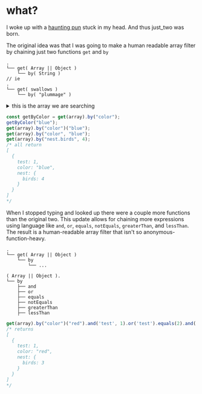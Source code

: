 # what?
I woke up with a [haunting pun](https://www.youtube.com/watch?v=UVtpXvzzXiA) stuck in my head.  And thus just_two was born.

The original idea was that I was going to make a human readable array filter by chaining just two functions `get` and `by`
```
.
└── get( Array || Object )
    └── by( String )
// ie
.
└── get( swallows )
    └── by( "plummage" )
```
<details>
<summary>this is the array we are searching</summary>

<pre>
// i.e.
const arr = [
  {
    test: 1,
    color: "blue",
    nest: {
      birds: 4
    }
  },
  {
    test: 1,
    color: "red"
  },
  {
    test: 2,
    color: "red"
  },
  {
    test: 1,
    color: "red",
    nest: {
      birds: 3
    }
  }
];
</pre>
</details>

``` js
const getByColor = get(array).by("color");
getByColor("blue");
get(array).by("color")("blue");
get(array).by("color", "blue");
get(array).by("nest.birds", 4);
/* all return
[
  {
    test: 1,
    color: "blue",
    nest: {
      birds: 4
    }
  }
]
*/
```
When I stopped typing and looked up there were a couple more functions than the original two. This update allows for chaining more expressions using language like `and`, `or`, `equals`, `notEquals`, `greaterThan`, and `lessThan`.  The result is a human-readable array filter that isn't so anonymous-function-heavy.
```
.
└── get( Array || Object )
    └── by
        └── ...

( Array || Object ).
└── by
    ├── and
    ├── or
    ├── equals
    ├── notEquals
    ├── greaterThan
    ├── lessThan
```
``` js
get(array).by("color")("red").and('test', 1).or('test').equals(2).and('nest.birds').greaterThan(2);
/* returns
[
  {
    test: 1,
    color: "red",
    nest: {
      birds: 3
    }
  }
]
*/
```